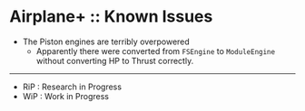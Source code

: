 # Airplane+ :: Known Issues

* The Piston engines are terribly overpowered
	+ Apparently there were converted from `FSEngine` to `ModuleEngine` without converting HP to Thrust correctly. 

- - -

* RiP : Research in Progress
* WiP : Work in Progress
